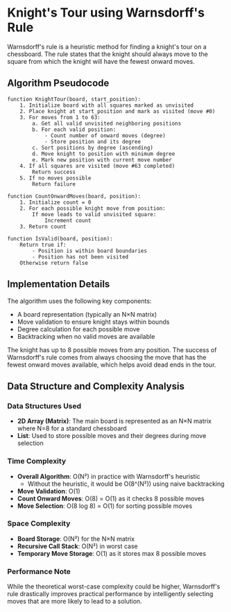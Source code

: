 # Knight's Tour using Warnsdorff's Rule

Warnsdorff's rule is a heuristic method for finding a knight's tour on a chessboard. The rule states that the knight should always move to the square from which the knight will have the fewest onward moves.

## Algorithm Pseudocode

```
function KnightTour(board, start_position):
    1. Initialize board with all squares marked as unvisited
    2. Place knight at start_position and mark as visited (move #0)
    3. For moves from 1 to 63:
        a. Get all valid unvisited neighboring positions
        b. For each valid position:
            - Count number of onward moves (degree)
            - Store position and its degree
        c. Sort positions by degree (ascending)
        d. Move knight to position with minimum degree
        e. Mark new position with current move number
    4. If all squares are visited (move #63 completed)
        Return success
    5. If no moves possible
        Return failure

function CountOnwardMoves(board, position):
    1. Initialize count = 0
    2. For each possible knight move from position:
        If move leads to valid unvisited square:
            Increment count
    3. Return count

function IsValid(board, position):
    Return true if:
        - Position is within board boundaries
        - Position has not been visited
    Otherwise return false
```

## Implementation Details

The algorithm uses the following key components:
- A board representation (typically an N×N matrix)
- Move validation to ensure knight stays within bounds
- Degree calculation for each possible move
- Backtracking when no valid moves are available

The knight has up to 8 possible moves from any position. The success of Warnsdorff's rule comes from always choosing the move that has the fewest onward moves available, which helps avoid dead ends in the tour.

## Data Structure and Complexity Analysis

### Data Structures Used
- **2D Array (Matrix)**: The main board is represented as an N×N matrix where N=8 for a standard chessboard
- **List**: Used to store possible moves and their degrees during move selection

### Time Complexity
- **Overall Algorithm**: O(N²) in practice with Warnsdorff's heuristic
  - Without the heuristic, it would be O(8^(N²)) using naive backtracking
- **Move Validation**: O(1)
- **Count Onward Moves**: O(8) = O(1) as it checks 8 possible moves
- **Move Selection**: O(8 log 8) = O(1) for sorting possible moves

### Space Complexity
- **Board Storage**: O(N²) for the N×N matrix
- **Recursive Call Stack**: O(N²) in worst case
- **Temporary Move Storage**: O(1) as it stores max 8 possible moves

### Performance Note
While the theoretical worst-case complexity could be higher, Warnsdorff's rule drastically improves practical performance by intelligently selecting moves that are more likely to lead to a solution.